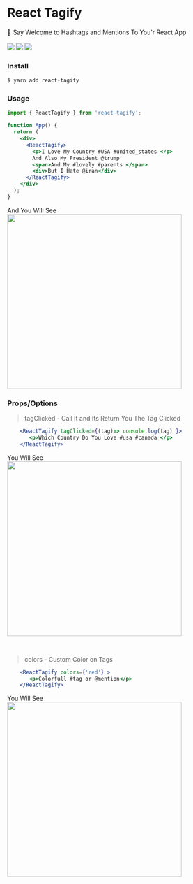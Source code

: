 # React Tagify
📌 Say Welcome to Hashtags and Mentions To You'r React App
<br />
<br />
<img src="https://img.shields.io/github/package-json/v/E-RROR/react-tagify/master?color=green&label=Version&style=flat-square"/>
<span>
<img src="https://img.shields.io/npm/v/react-tagify?color=red&style=flat-square" />
</span>
<span>
<img src="https://img.shields.io/github/size/E-RROR/react-tagify/lib/ReactTagify.js?style=flat-square" />
</span>

### Install
```js
$ yarn add react-tagify
```
### Usage
```jsx
import { ReactTagify } from 'react-tagify';

function App() {
  return (
    <div>
      <ReactTagify>
        <p>I Love My Country #USA #united_states </p>
        And Also My President @trump
        <span>And My #lovely #parents </span>
        <div>But I Hate @iran</div>
      </ReactTagify>
    </div>
  );
}
```
And You Will See
<br />
<img 
  src="https://sinafarhadi.ir/assets/images/install.png"
  width="400"
/>


### Props/Options

> tagClicked - Call It and Its Return You The Tag Clicked
```jsx
    <ReactTagify tagClicked={(tag)=> console.log(tag) }>
       <p>Which Country Do You Love #usa #canada </p>
    </ReactTagify>
```
You Will See
<br />
<img 
  src="https://sinafarhadi.ir/assets/images/click.png"
  width="400"
/>

<br />

> colors - Custom Color on Tags
```jsx
    <ReactTagify colors={'red'} >
       <p>Colorfull #tag or @mention</p>
    </ReactTagify>
```
You Will See
<br />
<img 
  src="https://sinafarhadi.ir/assets/images/colorfull.png"
  width="400"
/>
